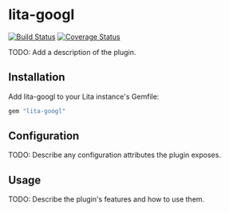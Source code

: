 # lita-googl

[![Build Status](https://travis-ci.org/myovchev/lita-googl.png?branch=master)](https://travis-ci.org/myovchev/lita-googl)
[![Coverage Status](https://coveralls.io/repos/myovchev/lita-googl/badge.png)](https://coveralls.io/r/myovchev/lita-googl)

TODO: Add a description of the plugin.

## Installation

Add lita-googl to your Lita instance's Gemfile:

``` ruby
gem "lita-googl"
```

## Configuration

TODO: Describe any configuration attributes the plugin exposes.

## Usage

TODO: Describe the plugin's features and how to use them.

